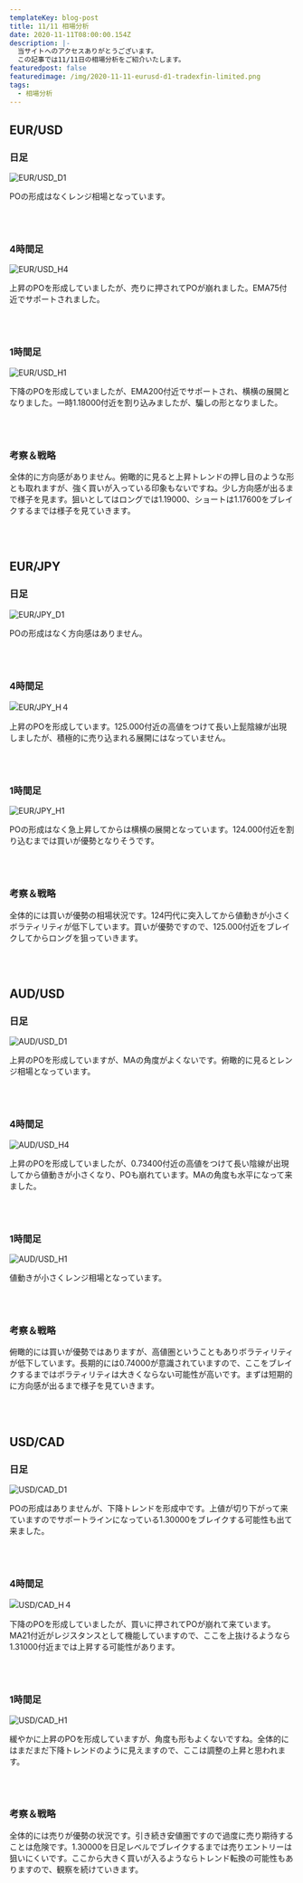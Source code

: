 ```yaml
---
templateKey: blog-post
title: 11/11 相場分析
date: 2020-11-11T08:00:00.154Z
description: |-
  当サイトへのアクセスありがとうございます。
  この記事では11/11日の相場分析をご紹介いたします。
featuredpost: false
featuredimage: /img/2020-11-11-eurusd-d1-tradexfin-limited.png
tags:
  - 相場分析
---
```

## EUR/USD

### 日足

![EUR/USD_D1](/img/2020-11-11-eurusd-d1-tradexfin-limited.png)

POの形成はなくレンジ相場となっています。

<br/>
<br/>

### 4時間足

![EUR/USD_H4](/img/2020-11-11-eurusd-h4-tradexfin-limited.png)

上昇のPOを形成していましたが、売りに押されてPOが崩れました。EMA75付近でサポートされました。

<br/>
<br/>

### 1時間足

![EUR/USD_H1](/img/2020-11-11-eurusd-h1-tradexfin-limited.png)

下降のPOを形成していましたが、EMA200付近でサポートされ、横横の展開となりました。一時1.18000付近を割り込みましたが、騙しの形となりました。

<br/>
<br/>

### 考察＆戦略

全体的に方向感がありません。俯瞰的に見ると上昇トレンドの押し目のような形とも取れますが、強く買いが入っている印象もないですね。少し方向感が出るまで様子を見ます。狙いとしてはロングでは1.19000、ショートは1.17600をブレイクするまでは様子を見ていきます。

<br/>
<br/>

## EUR/JPY

### 日足

![EUR/JPY_D1](/img/2020-11-11-eurjpy-d1-tradexfin-limited.png)

POの形成はなく方向感はありません。

<br/>
<br/>

### 4時間足

![EUR/JPY_H４](/img/2020-11-11-eurjpy-h4-tradexfin-limited.png)

上昇のPOを形成しています。125.000付近の高値をつけて長い上髭陰線が出現しましたが、積極的に売り込まれる展開にはなっていません。

<br/>
<br/>

### 1時間足

![EUR/JPY_H1](/img/2020-11-11-eurjpy-h1-tradexfin-limited.png)

POの形成はなく急上昇してからは横横の展開となっています。124.000付近を割り込むまでは買いが優勢となりそうです。

<br/>
<br/>

### 考察＆戦略

全体的には買いが優勢の相場状況です。124円代に突入してから値動きが小さくボラティリティが低下しています。買いが優勢ですので、125.000付近をブレイクしてからロングを狙っていきます。

<br/>
<br/>

## AUD/USD

### 日足

![AUD/USD_D1](/img/2020-11-11-audusd-d1-tradexfin-limited.png)

上昇のPOを形成していますが、MAの角度がよくないです。俯瞰的に見るとレンジ相場となっています。

<br/>
<br/>

### 4時間足

![AUD/USD_H4](/img/2020-11-11-audusd-h4-tradexfin-limited.png)

上昇のPOを形成していましたが、0.73400付近の高値をつけて長い陰線が出現してから値動きが小さくなり、POも崩れています。MAの角度も水平になって来ました。

<br/>
<br/>

### 1時間足

![AUD/USD_H1](/img/2020-11-11-audusd-h1-tradexfin-limited.png)

値動きが小さくレンジ相場となっています。

<br/>
<br/>

### 考察＆戦略

俯瞰的には買いが優勢ではありますが、高値圏ということもありボラティリティが低下しています。長期的には0.74000が意識されていますので、ここをブレイクするまではボラティリティは大きくならない可能性が高いです。まずは短期的に方向感が出るまで様子を見ていきます。

<br/>
<br/>

## USD/CAD

### 日足

![USD/CAD_D1](/img/2020-11-11-usdcad-d1-tradexfin-limited.png)

POの形成はありませんが、下降トレンドを形成中です。上値が切り下がって来ていますのでサポートラインになっている1.30000をブレイクする可能性も出て来ました。

<br/>
<br/>

### 4時間足

![USD/CAD_H４](/img/2020-11-11-usdcad-h4-tradexfin-limited.png)

下降のPOを形成していましたが、買いに押されてPOが崩れて来ています。MA21付近がレジスタンスとして機能していますので、ここを上抜けるようなら1.31000付近までは上昇する可能性があります。

<br/>
<br/>

### 1時間足

![USD/CAD_H1](/img/2020-11-11-usdcad-h1-tradexfin-limited.png)

緩やかに上昇のPOを形成していますが、角度も形もよくないですね。全体的にはまだまだ下降トレンドのように見えますので、ここは調整の上昇と思われます。

<br/>
<br/>

### 考察＆戦略

全体的には売りが優勢の状況です。引き続き安値圏ですので過度に売り期待することは危険です。1.30000を日足レベルでブレイクするまでは売りエントリーは狙いにくいです。ここから大きく買いが入るようならトレンド転換の可能性もありますので、観察を続けていきます。
